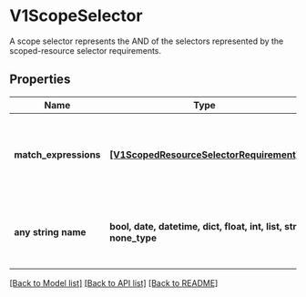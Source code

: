 # V1ScopeSelector

A scope selector represents the AND of the selectors represented by the scoped-resource selector requirements.

## Properties
Name | Type | Description | Notes
------------ | ------------- | ------------- | -------------
**match_expressions** | [**[V1ScopedResourceSelectorRequirement]**](V1ScopedResourceSelectorRequirement.md) | A list of scope selector requirements by scope of the resources. | [optional] 
**any string name** | **bool, date, datetime, dict, float, int, list, str, none_type** | any string name can be used but the value must be the correct type | [optional]

[[Back to Model list]](../README.md#documentation-for-models) [[Back to API list]](../README.md#documentation-for-api-endpoints) [[Back to README]](../README.md)


